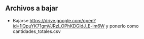 ## Archivos a bajar

- Bajarse https://drive.google.com/open?id=1lQpuYK71gmVJRzl_OPhKDGIdJ_E-im6W y ponerlo como cantidades_totales.csv
